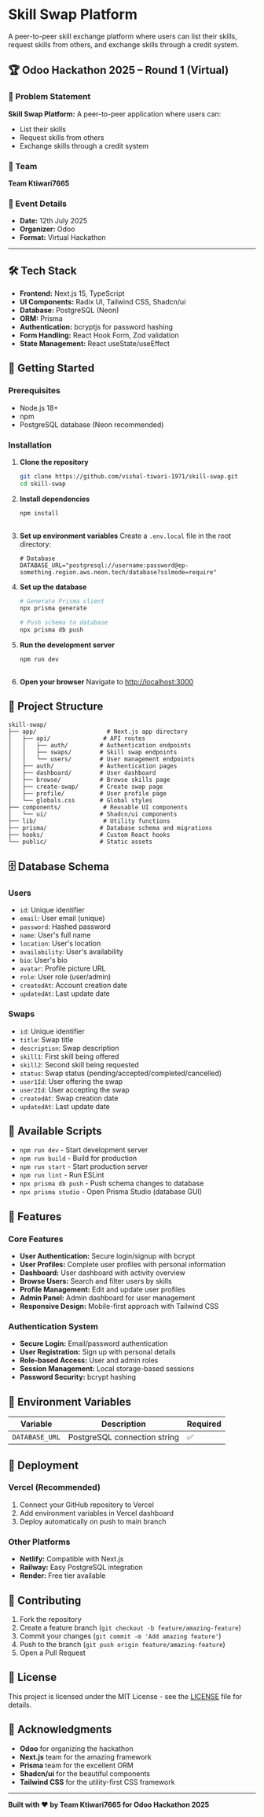 # Skill Swap Platform

A peer-to-peer skill exchange platform where users can list their skills, request skills from others, and exchange skills through a credit system.

## 🏆 Odoo Hackathon 2025 – Round 1 (Virtual)

### 🎯 Problem Statement
**Skill Swap Platform:**
A peer-to-peer application where users can:
- List their skills
- Request skills from others
- Exchange skills through a credit system

### 👥 Team
**Team Ktiwari7665**

### 🚀 Event Details
- **Date:** 12th July 2025
- **Organizer:** Odoo
- **Format:** Virtual Hackathon

---

## 🛠️ Tech Stack

- **Frontend:** Next.js 15, TypeScript
- **UI Components:** Radix UI, Tailwind CSS, Shadcn/ui
- **Database:** PostgreSQL (Neon)
- **ORM:** Prisma
- **Authentication:** bcryptjs for password hashing
- **Form Handling:** React Hook Form, Zod validation
- **State Management:** React useState/useEffect

## 🚀 Getting Started

### Prerequisites

- Node.js 18+ 
- npm
- PostgreSQL database (Neon recommended)

### Installation

1. **Clone the repository**
   ```bash
   git clone https://github.com/vishal-tiwari-1971/skill-swap.git
   cd skill-swap
   ```

2. **Install dependencies**
   ```bash
   npm install
  
   ```

3. **Set up environment variables**
   Create a `.env.local` file in the root directory:
   ```env
   # Database
   DATABASE_URL="postgresql://username:password@ep-something.region.aws.neon.tech/database?sslmode=require"
   ```

4. **Set up the database**
   ```bash
   # Generate Prisma client
   npx prisma generate
   
   # Push schema to database
   npx prisma db push
   ```

5. **Run the development server**
   ```bash
   npm run dev
  
   ```

6. **Open your browser**
   Navigate to [http://localhost:3000](http://localhost:3000)

## 📁 Project Structure

```
skill-swap/
├── app/                    # Next.js app directory
│   ├── api/               # API routes
│   │   ├── auth/         # Authentication endpoints
│   │   ├── swaps/        # Skill swap endpoints
│   │   └── users/        # User management endpoints
│   ├── auth/             # Authentication pages
│   ├── dashboard/        # User dashboard
│   ├── browse/           # Browse skills page
│   ├── create-swap/      # Create swap page
│   ├── profile/          # User profile page
│   └── globals.css       # Global styles
├── components/            # Reusable UI components
│   └── ui/               # Shadcn/ui components
├── lib/                   # Utility functions
├── prisma/               # Database schema and migrations
├── hooks/                # Custom React hooks
└── public/               # Static assets
```

## 🗄️ Database Schema

### Users
- `id`: Unique identifier
- `email`: User email (unique)
- `password`: Hashed password
- `name`: User's full name
- `location`: User's location
- `availability`: User's availability
- `bio`: User's bio
- `avatar`: Profile picture URL
- `role`: User role (user/admin)
- `createdAt`: Account creation date
- `updatedAt`: Last update date

### Swaps
- `id`: Unique identifier
- `title`: Swap title
- `description`: Swap description
- `skill1`: First skill being offered
- `skill2`: Second skill being requested
- `status`: Swap status (pending/accepted/completed/cancelled)
- `user1Id`: User offering the swap
- `user2Id`: User accepting the swap
- `createdAt`: Swap creation date
- `updatedAt`: Last update date

## 🔧 Available Scripts

- `npm run dev` - Start development server
- `npm run build` - Build for production
- `npm run start` - Start production server
- `npm run lint` - Run ESLint
- `npx prisma db push` - Push schema changes to database
- `npx prisma studio` - Open Prisma Studio (database GUI)

## 🌟 Features

### Core Features
- **User Authentication:** Secure login/signup with bcrypt
- **User Profiles:** Complete user profiles with personal information
- **Dashboard:** User dashboard with activity overview
- **Browse Users:** Search and filter users by skills
- **Profile Management:** Edit and update user profiles
- **Admin Panel:** Admin dashboard for user management
- **Responsive Design:** Mobile-first approach with Tailwind CSS

### Authentication System
- **Secure Login:** Email/password authentication
- **User Registration:** Sign up with personal details
- **Role-based Access:** User and admin roles
- **Session Management:** Local storage-based sessions
- **Password Security:** bcrypt hashing

## 🔐 Environment Variables

| Variable | Description | Required |
|----------|-------------|----------|
| `DATABASE_URL` | PostgreSQL connection string | ✅ |

## 🚀 Deployment

### Vercel (Recommended)
1. Connect your GitHub repository to Vercel
2. Add environment variables in Vercel dashboard
3. Deploy automatically on push to main branch

### Other Platforms
- **Netlify:** Compatible with Next.js
- **Railway:** Easy PostgreSQL integration
- **Render:** Free tier available

## 🤝 Contributing

1. Fork the repository
2. Create a feature branch (`git checkout -b feature/amazing-feature`)
3. Commit your changes (`git commit -m 'Add amazing feature'`)
4. Push to the branch (`git push origin feature/amazing-feature`)
5. Open a Pull Request

## 📝 License

This project is licensed under the MIT License - see the [LICENSE](LICENSE) file for details.

## 🙏 Acknowledgments

- **Odoo** for organizing the hackathon
- **Next.js** team for the amazing framework
- **Prisma** team for the excellent ORM
- **Shadcn/ui** for the beautiful components
- **Tailwind CSS** for the utility-first CSS framework

---

**Built with ❤️ by Team Ktiwari7665 for Odoo Hackathon 2025** 
